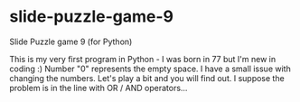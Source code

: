# slide-puzzle-game-9
Slide Puzzle game 9 (for  Python)

This is my very first program in Python - I was born in 77 but I'm new in coding :)
Number "0" represents the empty space.
I have a small issue with changing the numbers. Let's play a bit and you will find out.
I suppose the problem is in the line with OR  / AND operators...
